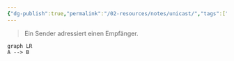 ```yaml
---
{"dg-publish":true,"permalink":"/02-resources/notes/unicast/","tags":["informatik/netzwerk"],"noteIcon":"","updated":"2025-09-10T16:35:39.649+02:00"}
---
```


> Ein Sender adressiert einen Empfänger. 

```mermaid
graph LR
A --> B
```
